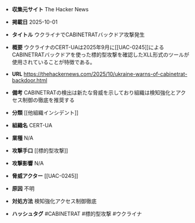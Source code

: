 - **収集元サイト**
The Hacker News

- **掲載日**
2025-10-01

- **タイトル**
ウクライナでCABINETRATバックドア攻撃発生

- **概要**
ウクライナのCERT-UAは2025年9月に[[UAC-0245]]によるCABINETRATバックドアを使った標的型攻撃を確認したXLL形式のツールが使用されていることが特徴である。

- **URL**
https://thehackernews.com/2025/10/ukraine-warns-of-cabinetrat-backdoor.html

- **備考**
CABINETRATの検出は新たな脅威を示しており組織は検知強化とアクセス制御の徹底を推奨する

- **分類**
[[他組織インシデント]]

- **組織名**
CERT-UA

- **業種**
N/A

- **攻撃手口**
[[標的型攻撃]]

- **攻撃影響**
N/A

- **脅威アクター**
[[UAC-0245]]

- **原因**
不明

- **対処方法**
検知強化アクセス制御徹底

- **ハッシュタグ**
#CABINETRAT #標的型攻撃 #ウクライナ
